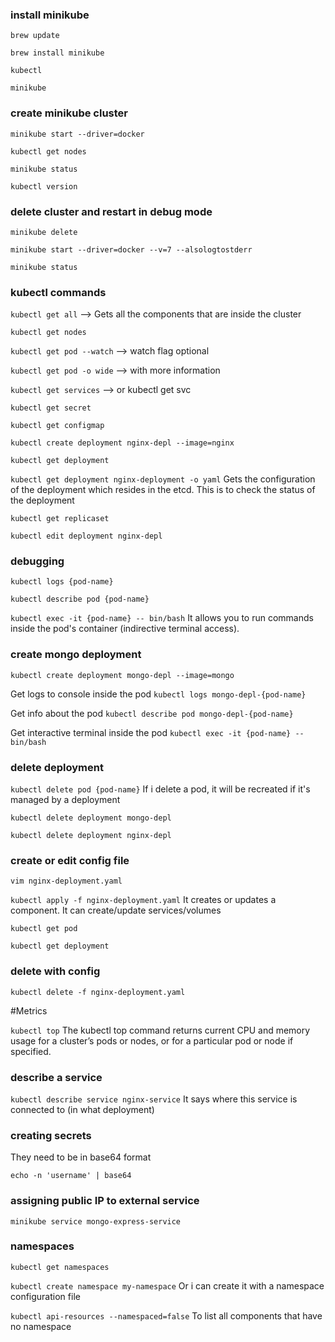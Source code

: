### install minikube

`brew update`

`brew install minikube`

`kubectl`

`minikube`

### create minikube cluster

`minikube start --driver=docker`

`kubectl get nodes`

`minikube status`

`kubectl version`

### delete cluster and restart in debug mode

`minikube delete`

`minikube start --driver=docker --v=7 --alsologtostderr`

`minikube status`

### kubectl commands

`kubectl get all` --> Gets all the components that are inside the cluster

`kubectl get nodes`

`kubectl get pod --watch` --> watch flag optional

`kubectl get pod -o wide` --> with more information

`kubectl get services` --> or kubectl get svc

`kubectl get secret`

`kubectl get configmap`

`kubectl create deployment nginx-depl --image=nginx`

`kubectl get deployment`

`kubectl get deployment nginx-deployment -o yaml`
Gets the configuration of the deployment which resides in the etcd. This is to check the status of the deployment

`kubectl get replicaset`

`kubectl edit deployment nginx-depl`

### debugging

`kubectl logs {pod-name}`

`kubectl describe pod {pod-name}`

`kubectl exec -it {pod-name} -- bin/bash`
It allows you to run commands inside the pod's container (indirective terminal access).

### create mongo deployment

`kubectl create deployment mongo-depl --image=mongo`

Get logs to console inside the pod
`kubectl logs mongo-depl-{pod-name}`

Get info about the pod
`kubectl describe pod mongo-depl-{pod-name}`

Get interactive terminal inside the pod
`kubectl exec -it {pod-name} -- bin/bash`

### delete deployment

`kubectl delete pod {pod-name}`
If i delete a pod, it will be recreated if it's managed by a deployment

`kubectl delete deployment mongo-depl`

`kubectl delete deployment nginx-depl`

### create or edit config file

`vim nginx-deployment.yaml`

`kubectl apply -f nginx-deployment.yaml`
It creates or updates a component. It can create/update services/volumes

`kubectl get pod`

`kubectl get deployment`

### delete with config

`kubectl delete -f nginx-deployment.yaml`

#Metrics

`kubectl top` The kubectl top command returns current CPU and memory usage for a cluster’s pods or nodes, or for a particular pod or node if specified.

### describe a service

`kubectl describe service nginx-service`
It says where this service is connected to (in what deployment)

### creating secrets

They need to be in base64 format

`echo -n 'username' | base64`

### assigning public IP to external service

`minikube service mongo-express-service`

### namespaces

`kubectl get namespaces`

`kubectl create namespace my-namespace`
Or i can create it with a namespace configuration file

`kubectl api-resources --namespaced=false`
To list all components that have no namespace
